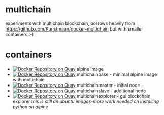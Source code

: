 # multichain
experiments with multichain blockchain, borrows heavily from https://github.com/Kunstmaan/docker-multichain 
but with smaller containers :-)

# containers
- [![Docker Repository on Quay](https://quay.io/repository/jamesmcewan/alpine/status "Docker Repository on Quay")](https://quay.io/repository/jamesmcewan/alpine) alpine image
- [![Docker Repository on Quay](https://quay.io/repository/jamesmcewan/multichainbase/status "Docker Repository on Quay")](https://quay.io/repository/jamesmcewan/multichainbase) multichainbase - minimal alpine image with multichain
- [![Docker Repository on Quay](https://quay.io/repository/jamesmcewan/multichainmaster/status "Docker Repository on Quay")](https://quay.io/repository/jamesmcewan/multichainmaster) multichainmaster - initial node
- [![Docker Repository on Quay](https://quay.io/repository/jamesmcewan/multichainslave/status "Docker Repository on Quay")](https://quay.io/repository/jamesmcewan/multichainslave) multichainslave - additional node
- [![Docker Repository on Quay](https://quay.io/repository/jamesmcewan/multichainexplorer/status "Docker Repository on Quay")](https://quay.io/repository/jamesmcewan/multichainexplorer) multichainexplorer - gui blockchain explorer _this is still an ubuntu images-more work needed on installing python on alpine_
